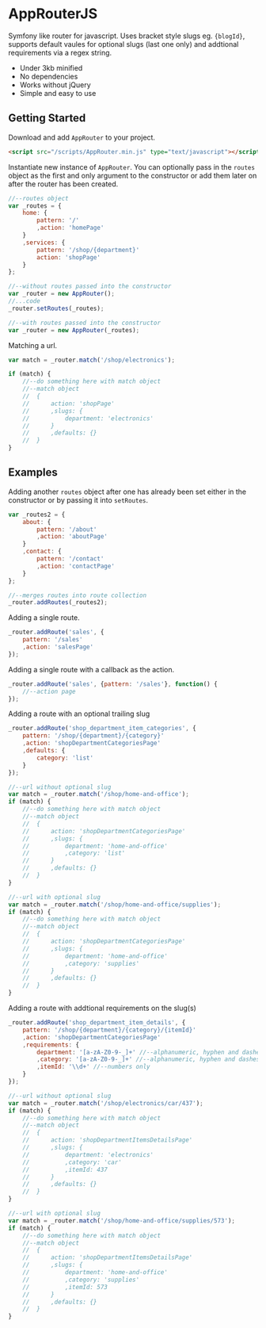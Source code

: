 # AppRouterJS

Symfony like router for javascript. Uses bracket style slugs eg. `{blogId}`, supports default vaules for optional slugs (last one only) and addtional requirements via a regex string.

* Under 3kb minified
* No dependencies
* Works without jQuery
* Simple and easy to use

## Getting Started

Download and add `AppRouter` to your project.

```html
<script src="/scripts/AppRouter.min.js" type="text/javascript"></script>
```

Instantiate new instance of `AppRouter`. You can optionally pass in the `routes` object as the first and only argument to the constructor or add them later on after the router has been created.

```javascript
//--routes object
var _routes = {
	home: {
		pattern: '/'
		,action: 'homePage'
	}
	,services: {
		pattern: '/shop/{department}'
		action: 'shopPage'
	}
};

//--without routes passed into the constructor
var _router = new AppRouter();
//...code
_router.setRoutes(_routes);

//--with routes passed into the constructor
var _router = new AppRouter(_routes);
```

Matching a url.

```javascript
var match = _router.match('/shop/electronics');

if (match) {
	//--do something here with match object
	//--match object
	//  {
	//  	action: 'shopPage'
	//  	,slugs: {
	//  		department: 'electronics'
	//  	}
	//  	,defaults: {}
	//  }
}
```

## Examples

Adding another `routes` object after one has already been set either in the constructor or by passing it into `setRoutes`.

```javascript
var _routes2 = {
	about: {
		pattern: '/about'
		,action: 'aboutPage'
	}
	,contact: {
		pattern: '/contact'
		,action: 'contactPage'
	}
};

//--merges routes into route collection
_router.addRoutes(_routes2);
```

Adding a single route.

```javascript
_router.addRoute('sales', {
	pattern: '/sales'
	,action: 'salesPage'
});
```

Adding a single route with a callback as the action.

```javascript
_router.addRoute('sales', {pattern: '/sales'}, function() {
	//--action page
});
```

Adding a route with an optional trailing slug

```javascript
_router.addRoute('shop_department_item_categories', {
	pattern: '/shop/{department}/{category}'
	,action: 'shopDepartmentCategoriesPage'
	,defaults: {
		category: 'list'
	}
});

//--url without optional slug
var match = _router.match('/shop/home-and-office');
if (match) {
	//--do something here with match object
	//--match object
	//  {
	//  	action: 'shopDepartmentCategoriesPage'
	//  	,slugs: {
	//  		department: 'home-and-office'
	//  		,category: 'list'
	//  	}
	//  	,defaults: {}
	//  }
}

//--url with optional slug
var match = _router.match('/shop/home-and-office/supplies');
if (match) {
	//--do something here with match object
	//--match object
	//  {
	//  	action: 'shopDepartmentCategoriesPage'
	//  	,slugs: {
	//  		department: 'home-and-office'
	//  		,category: 'supplies'
	//  	}
	//  	,defaults: {}
	//  }
}
```

Adding a route with addtional requirements on the slug(s)

```javascript
_router.addRoute('shop_department_item_details', {
	pattern: '/shop/{department}/{category}/{itemId}'
	,action: 'shopDepartmentCategoriesPage'
	,requirements: {
		department: '[a-zA-Z0-9-_]+' //--alphanumeric, hyphen and dashes only
		,category: '[a-zA-Z0-9-_]+' //--alphanumeric, hyphen and dashes only
		,itemId: '\\d+' //--numbers only
	}
});

//--url without optional slug
var match = _router.match('/shop/electronics/car/437');
if (match) {
	//--do something here with match object
	//--match object
	//  {
	//  	action: 'shopDepartmentItemsDetailsPage'
	//  	,slugs: {
	//  		department: 'electronics'
	//  		,category: 'car'
	//  		,itemId: 437
	//  	}
	//  	,defaults: {}
	//  }
}

//--url with optional slug
var match = _router.match('/shop/home-and-office/supplies/573');
if (match) {
	//--do something here with match object
	//--match object
	//  {
	//  	action: 'shopDepartmentItemsDetailsPage'
	//  	,slugs: {
	//  		department: 'home-and-office'
	//  		,category: 'supplies'
	//  		,itemId: 573
	//  	}
	//  	,defaults: {}
	//  }
}
```